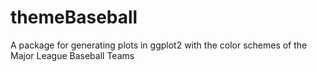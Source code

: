 # themeBaseball
A package for generating plots in ggplot2 with the color schemes of the Major League Baseball Teams
